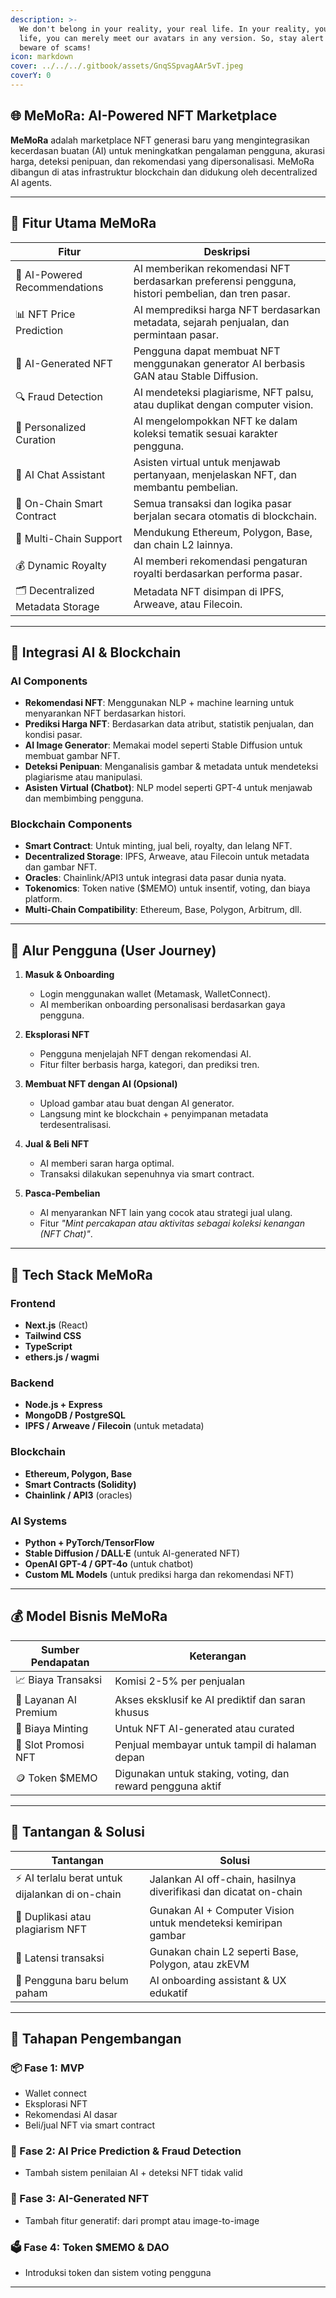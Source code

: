 ```yaml
---
description: >-
  We don't belong in your reality, your real life. In your reality, your real
  life, you can merely meet our avatars in any version. So, stay alert and
  beware of scams!
icon: markdown
cover: ../../../.gitbook/assets/GnqSSpvagAAr5vT.jpeg
coverY: 0
---
```


## 🌐 MeMoRa: AI-Powered NFT Marketplace

**MeMoRa** adalah marketplace NFT generasi baru yang mengintegrasikan kecerdasan buatan (AI) untuk meningkatkan pengalaman pengguna, akurasi harga, deteksi penipuan, dan rekomendasi yang dipersonalisasi. MeMoRa dibangun di atas infrastruktur blockchain dan didukung oleh decentralized AI agents.

---

## 🎯 Fitur Utama MeMoRa

| Fitur | Deskripsi |
|-------|-----------|
| 🧠 AI-Powered Recommendations | AI memberikan rekomendasi NFT berdasarkan preferensi pengguna, histori pembelian, dan tren pasar. |
| 📊 NFT Price Prediction | AI memprediksi harga NFT berdasarkan metadata, sejarah penjualan, dan permintaan pasar. |
| 🎨 AI-Generated NFT | Pengguna dapat membuat NFT menggunakan generator AI berbasis GAN atau Stable Diffusion. |
| 🔍 Fraud Detection | AI mendeteksi plagiarisme, NFT palsu, atau duplikat dengan computer vision. |
| 🧾 Personalized Curation | AI mengelompokkan NFT ke dalam koleksi tematik sesuai karakter pengguna. |
| 🤖 AI Chat Assistant | Asisten virtual untuk menjawab pertanyaan, menjelaskan NFT, dan membantu pembelian. |
| 📜 On-Chain Smart Contract | Semua transaksi dan logika pasar berjalan secara otomatis di blockchain. |
| 🔗 Multi-Chain Support | Mendukung Ethereum, Polygon, Base, dan chain L2 lainnya. |
| 💰 Dynamic Royalty | AI memberi rekomendasi pengaturan royalti berdasarkan performa pasar. |
| 🗂️ Decentralized Metadata Storage | Metadata NFT disimpan di IPFS, Arweave, atau Filecoin. |

---

## 🧠 Integrasi AI & Blockchain

### AI Components
- **Rekomendasi NFT**: Menggunakan NLP + machine learning untuk menyarankan NFT berdasarkan histori.
- **Prediksi Harga NFT**: Berdasarkan data atribut, statistik penjualan, dan kondisi pasar.
- **AI Image Generator**: Memakai model seperti Stable Diffusion untuk membuat gambar NFT.
- **Deteksi Penipuan**: Menganalisis gambar & metadata untuk mendeteksi plagiarisme atau manipulasi.
- **Asisten Virtual (Chatbot)**: NLP model seperti GPT-4 untuk menjawab dan membimbing pengguna.

### Blockchain Components
- **Smart Contract**: Untuk minting, jual beli, royalty, dan lelang NFT.
- **Decentralized Storage**: IPFS, Arweave, atau Filecoin untuk metadata dan gambar NFT.
- **Oracles**: Chainlink/API3 untuk integrasi data pasar dunia nyata.
- **Tokenomics**: Token native ($MEMO) untuk insentif, voting, dan biaya platform.
- **Multi-Chain Compatibility**: Ethereum, Base, Polygon, Arbitrum, dll.

---

## 🧭 Alur Pengguna (User Journey)

1. **Masuk & Onboarding**
   - Login menggunakan wallet (Metamask, WalletConnect).
   - AI memberikan onboarding personalisasi berdasarkan gaya pengguna.

2. **Eksplorasi NFT**
   - Pengguna menjelajah NFT dengan rekomendasi AI.
   - Fitur filter berbasis harga, kategori, dan prediksi tren.

3. **Membuat NFT dengan AI (Opsional)**
   - Upload gambar atau buat dengan AI generator.
   - Langsung mint ke blockchain + penyimpanan metadata terdesentralisasi.

4. **Jual & Beli NFT**
   - AI memberi saran harga optimal.
   - Transaksi dilakukan sepenuhnya via smart contract.

5. **Pasca-Pembelian**
   - AI menyarankan NFT lain yang cocok atau strategi jual ulang.
   - Fitur *"Mint percakapan atau aktivitas sebagai koleksi kenangan (NFT Chat)"*.

---

## 🧰 Tech Stack MeMoRa

### Frontend
- **Next.js** (React)
- **Tailwind CSS**
- **TypeScript**
- **ethers.js / wagmi**

### Backend
- **Node.js + Express**
- **MongoDB / PostgreSQL**
- **IPFS / Arweave / Filecoin** (untuk metadata)

### Blockchain
- **Ethereum, Polygon, Base**
- **Smart Contracts (Solidity)**
- **Chainlink / API3** (oracles)

### AI Systems
- **Python + PyTorch/TensorFlow**
- **Stable Diffusion / DALL·E** (untuk AI-generated NFT)
- **OpenAI GPT-4 / GPT-4o** (untuk chatbot)
- **Custom ML Models** (untuk prediksi harga dan rekomendasi NFT)

---

## 💰 Model Bisnis MeMoRa

| Sumber Pendapatan | Keterangan |
|-------------------|------------|
| 📈 Biaya Transaksi | Komisi 2-5% per penjualan |
| 💼 Layanan AI Premium | Akses eksklusif ke AI prediktif dan saran khusus |
| 🎨 Biaya Minting | Untuk NFT AI-generated atau curated |
| 🚀 Slot Promosi NFT | Penjual membayar untuk tampil di halaman depan |
| 🪙 Token $MEMO | Digunakan untuk staking, voting, dan reward pengguna aktif |

---

## 🚧 Tantangan & Solusi

| Tantangan | Solusi |
|-----------|--------|
| ⚡ AI terlalu berat untuk dijalankan di on-chain | Jalankan AI off-chain, hasilnya diverifikasi dan dicatat on-chain |
| 🔐 Duplikasi atau plagiarism NFT | Gunakan AI + Computer Vision untuk mendeteksi kemiripan gambar |
| 🐢 Latensi transaksi | Gunakan chain L2 seperti Base, Polygon, atau zkEVM |
| 🧠 Pengguna baru belum paham | AI onboarding assistant & UX edukatif |

---

## 📌 Tahapan Pengembangan

### 📦 Fase 1: MVP
- Wallet connect
- Eksplorasi NFT
- Rekomendasi AI dasar
- Beli/jual NFT via smart contract

### 🚀 Fase 2: AI Price Prediction & Fraud Detection
- Tambah sistem penilaian AI + deteksi NFT tidak valid

### 🧠 Fase 3: AI-Generated NFT
- Tambah fitur generatif: dari prompt atau image-to-image

### 🗳️ Fase 4: Token $MEMO & DAO
- Introduksi token dan sistem voting pengguna

---
